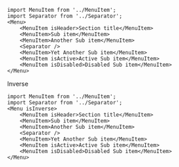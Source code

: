     import MenuItem from '../MenuItem';
    import Separator from '../Separator';
    <Menu>
        <MenuItem isHeader>Section title</MenuItem>
        <MenuItem>Sub item</MenuItem>
        <MenuItem>Another Sub item</MenuItem>
        <Separator />
        <MenuItem>Yet Another Sub item</MenuItem>
        <MenuItem isActive>Active Sub item</MenuItem>
        <MenuItem isDisabled>Disabled Sub item</MenuItem>
    </Menu>

Inverse

    import MenuItem from '../MenuItem';
    import Separator from '../Separator';
    <Menu isInverse>
        <MenuItem isHeader>Section title</MenuItem>
        <MenuItem>Sub item</MenuItem>
        <MenuItem>Another Sub item</MenuItem>
        <Separator />
        <MenuItem>Yet Another Sub item</MenuItem>
        <MenuItem isActive>Active Sub item</MenuItem>
        <MenuItem isDisabled>Disabled Sub item</MenuItem>
    </Menu>
